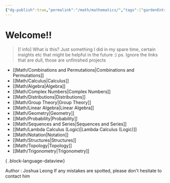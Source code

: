 ```yaml
---
{"dg-publish":true,"permalink":"/math/mathematics/","tags":["gardenEntry"]}
---
```


# Welcome!!

> [! info] What is this?
> Just something I did in my spare time, certain insights etc that might be helpful in the future :)  ps. Ignore the links that are dull, those are unfinished projects

- [[Math/Combinations and Permutations\|Combinations and Permutations]]
- [[Math/Calculus\|Calculus]]
- [[Math/Algebra\|Algebra]]
- [[Math/Complex Numbers\|Complex Numbers]]
- [[Math/Distributions\|Distributions]]
- [[Math/Group Theory\|Group Theory]]
- [[Math/Linear Algebra\|Linear Algebra]]
- [[Math/Geometry\|Geometry]]
- [[Math/Probability\|Probability]]
- [[Math/Sequences and Series\|Sequences and Series]]
- [[Math/Lambda Calculus (Logic)\|Lambda Calculus (Logic)]]
- [[Math/Notation\|Notation]]
- [[Math/Structures\|Structures]]
- [[Math/Topology\|Topology]]
- [[Math/Trigonometry\|Trigonometry]]

{ .block-language-dataview}

Author : Joshua Leong
If any mistakes are spotted, please don't hesitate to contact him
